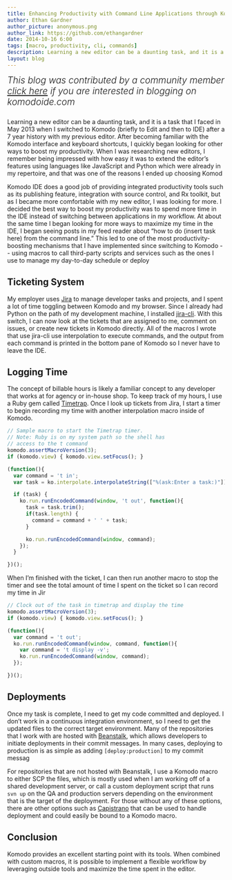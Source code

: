 ```yaml
---
title: Enhancing Productivity with Command Line Applications through Komodo Macros
author: Ethan Gardner
author_picture: anonymous.png
author_link: https://github.com/ethangardner
date: 2014-10-16 6:00
tags: [macro, productivity, cli, commands]
description: Learning a new editor can be a daunting task, and it is a task that I faced in May 2013 when I switched to Komodo (briefly to Edit and then to IDE) after a 7 year history with my previous editor. After becoming familiar with the Komodo interface and keyboard shortcuts, I quickly began looking for other ways to boost my productivity.
layout: blog
---
```


<div class="centered">
<h2 style="font-weight: 300; margin: 10px 0 25px 0"><em>
    This blog was contributed by a community member<br/>
    <a href="/resources/submit-instructions/#pane-blogs">click here</a> if you
    are interested in blogging on komodoide.com
</em></h2>
</div>

Learning a new editor can be a daunting task, and it is a task that I faced in
May 2013 when I switched to Komodo (briefly to Edit and then to IDE) after a 7
year history with my previous editor. After becoming familiar with the Komodo
interface and keyboard shortcuts, I quickly began looking for other ways to
boost my productivity. When I was researching new editors, I remember being
impressed with how easy it was to extend the editor’s features using languages
like JavaScript and Python which were already in my repertoire, and that was one
of the reasons I ended up choosing Komod

Komodo IDE does a good job of providing integrated productivity tools such as
its publishing feature, integration with source control, and Rx toolkit, but as
I became more comfortable with my new editor, I was looking for more. I decided
the best way to boost my productivity was to spend more time in the IDE instead
of switching between applications in my workflow. At about the same time I began
looking for more ways to maximize my time in the IDE, I began seeing posts in my
feed reader about “how to do (insert task here) from the command line.” This led
to one of the most productivity-boosting mechanisms that I have implemented
since switching to Komodo -- using macros to call third-party scripts and
services such as the ones I use to manage my day-to-day schedule or deploy

## Ticketing System

My employer uses [Jira]( https://www.atlassian.com/software/jira) to manage
developer tasks and projects, and I spent a lot of time toggling between Komodo
and my browser. Since I already had Python on the path of my development
machine, I installed [jira-cli](https://pypi.python.org/pypi/jira-cli). With
this switch, I can now look at the tickets that are assigned to me, comment on
issues, or create new tickets in Komodo directly. All of the macros I wrote that
use jira-cli use interpolation to execute commands, and the output from each
command is printed in the bottom pane of Komodo so I never have to leave the
IDE.

## Logging Time

The concept of billable hours is likely a familiar concept to any developer that
works at for agency or in-house shop. To keep track of my hours, I use a Ruby
gem called [Timetrap]( https://github.com/samg/timetrap). Once I look up tickets
from Jira, I start a timer to begin recording my time with another interpolation
macro inside of Komodo.

```js
// Sample macro to start the Timetrap timer.
// Note: Ruby is on my system path so the shell has
// access to the t command
komodo.assertMacroVersion(3);
if (komodo.view) { komodo.view.setFocus(); }

(function(){
  var command = 't in';
  var task = ko.interpolate.interpolateString(["%(ask:Enter a task:)"]);

  if (task) {
    ko.run.runEncodedCommand(window, 't out', function(){
      task = task.trim();
      if(task.length) {
        command = command + ' ' + task;
      }

      ko.run.runEncodedCommand(window, command);
    });
  }

})();
```

When I’m finished with the ticket, I can then run another macro to stop the
timer and see the total amount of time I spent on the ticket so I can record my
time in Jir

```js
// Clock out of the task in timetrap and display the time
komodo.assertMacroVersion(3);
if (komodo.view) { komodo.view.setFocus(); }

(function(){
  var command = 't out';
  ko.run.runEncodedCommand(window, command, function(){
    var command = 't display -v';
    ko.run.runEncodedCommand(window, command);
  });

})();

```

## Deployments

Once my task is complete, I need to get my code committed and deployed. I don’t
work in a continuous integration environment, so I need to get the updated files
to the correct target environment. Many of the repositories that I work with are
hosted with [Beanstalk](http://www.beanstalkapp.com/), which allows developers
to initiate deployments in their commit messages. In many cases, deploying to
production is as simple as adding `[deploy:production]` to my commit messag

For repositories that are not hosted with Beanstalk, I use a Komodo macro to
either SCP the files, which is mostly used when I am working off of a shared
development server, or call a custom deployment script that runs `svn up` on the
QA and production servers depending on the environment that is the target of the
deployment. For those without any of these options, there are other options such
as [Capistrano]( http://capistranorb.com/) that can be used to handle deployment
and could easily be bound to a Komodo macro.

## Conclusion

Komodo provides an excellent starting point with its tools. When combined with
custom macros, it is possible to implement a flexible workflow by leveraging
outside tools and maximize the time spent in the editor.
